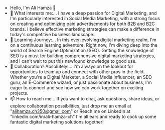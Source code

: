 - Hello, I'm Ali Hamza 👋
- 👀 What interests me:... I have a deep passion for Digital Marketing, and I'm particularly interested in Social Media Marketing, with a strong focus on creating and optimizing paid advertisements for both B2B and B2C brands. I believe effective marketing strategies can make a difference in today's competitive business landscape.
- 🌱 Learning Journey:... In this ever-evolving digital marketing realm, I'm on a continuous learning adventure. Right now, I'm diving deep into the world of Search Engine Optimization (SEO). Getting the knowledge of SEO is a must for building comprehensive digital marketing strategies, and I can't wait to put this newfound knowledge to good use.
- 💞️ Collaboration? Absolutely!... I'm always on the lookout for opportunities to team up and connect with other pros in the field. Whether you're a Digital Marketer, a Social Media influencer, an SEO guru, an E-Commerce wizard, or just passionate about business, I'm eager to connect and see how we can work together on exciting projects.
- 📫 How to reach me... If you want to chat, ask questions, share ideas, or explore collaboration possibilities, just drop me an email at "alihamza.ch350@gmail.com" or Reach me on LinkedIn at "linkedin.com/in/ali-hamza-ch" I'm all ears and ready to cook up some fantastic digital marketing solutions together!



<!---
ali-hamza07/ali-hamza07 is a ✨ special ✨ repository because its `README.md` (this file) appears on your GitHub profile.
You can click the Preview link to take a look at your changes.
--->
